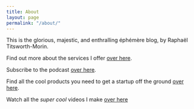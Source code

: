 ```yaml
---
title: About
layout: page
permalink: "/about/"
---
```


This is the glorious, majestic, and enthralling éphémère blog, by Raphaël Titsworth-Morin.

Find out more about the services I offer [over here](https://raphaeltm.com).

Subscribe to the podcast [over here](https://podcast.raphaeltm.com).

Find all the cool products you need to get a startup off the ground [over here](https://i.justneedto.com).

Watch all the *super cool* videos I make [over here](https://www.youtube.com/channel/UCRpNWssBjgcvPdhg_94mgIw)
